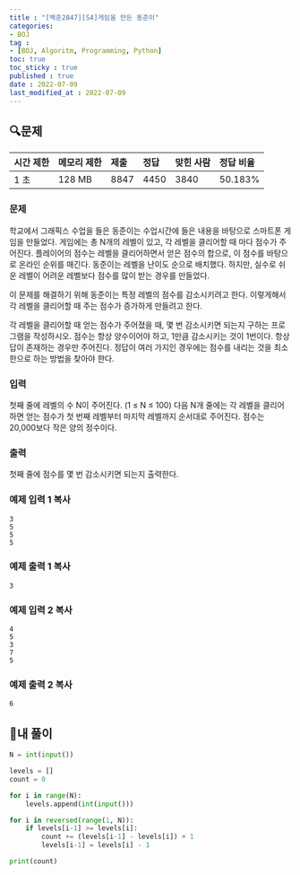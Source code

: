 ```yaml
---
title : "[백준2847][S4]게임을 만든 동준이"
categories:
- BOJ
tag :
- [BOJ, Algoritm, Programming, Python]
toc: true
toc_sticky : true
published : true
date : 2022-07-09
last_modified_at : 2022-07-09
---
```


## 🔍문제

| 시간 제한 | 메모리 제한 | 제출 | 정답 | 맞힌 사람 | 정답 비율 |
| :-------- | :---------- | :--- | :--- | :-------- | :-------- |
| 1 초      | 128 MB      | 8847 | 4450 | 3840      | 50.183%   |

### 문제

학교에서 그래픽스 수업을 들은 동준이는 수업시간에 들은 내용을 바탕으로 스마트폰 게임을 만들었다. 게임에는 총 N개의 레벨이 있고, 각 레벨을 클리어할 때 마다 점수가 주어진다. 플레이어의 점수는 레벨을 클리어하면서 얻은 점수의 합으로, 이 점수를 바탕으로 온라인 순위를 매긴다. 동준이는 레벨을 난이도 순으로 배치했다. 하지만, 실수로 쉬운 레벨이 어려운 레벨보다 점수를 많이 받는 경우를 만들었다.

이 문제를 해결하기 위해 동준이는 특정 레벨의 점수를 감소시키려고 한다. 이렇게해서 각 레벨을 클리어할 때 주는 점수가 증가하게 만들려고 한다.

각 레벨을 클리어할 때 얻는 점수가 주어졌을 때, 몇 번 감소시키면 되는지 구하는 프로그램을 작성하시오. 점수는 항상 양수이어야 하고, 1만큼 감소시키는 것이 1번이다. 항상 답이 존재하는 경우만 주어진다. 정답이 여러 가지인 경우에는 점수를 내리는 것을 최소한으로 하는 방법을 찾아야 한다.

### 입력

첫째 줄에 레벨의 수 N이 주어진다. (1 ≤ N ≤ 100) 다음 N개 줄에는 각 레벨을 클리어하면 얻는 점수가 첫 번째 레벨부터 마지막 레벨까지 순서대로 주어진다. 점수는 20,000보다 작은 양의 정수이다.

### 출력

첫째 줄에 점수를 몇 번 감소시키면 되는지 출력한다.

### 예제 입력 1 복사

```
3
5
5
5
```

### 예제 출력 1 복사

```
3
```

### 예제 입력 2 복사

```
4
5
3
7
5
```

### 예제 출력 2 복사

```
6
```



## 📝내 풀이

```python
N = int(input())

levels = []
count = 0

for i in range(N):
    levels.append(int(input()))

for i in reversed(range(1, N)):
    if levels[i-1] >= levels[i]:
        count += (levels[i-1] - levels[i]) + 1
        levels[i-1] = levels[i] - 1

print(count)
```
